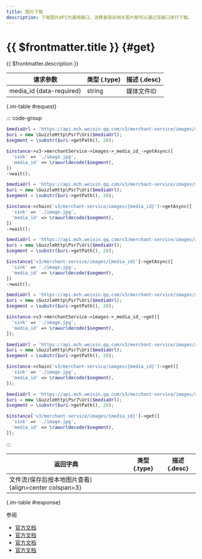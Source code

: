 ```yaml
---
title: 图片下载
description: 下载图片API为通用接口，消费者投诉相关图片都可以通过该接口进行下载。
---
```


# {{ $frontmatter.title }} {#get}

{{ $frontmatter.description }}

| 请求参数 | 类型 {.type} | 描述 {.desc}
| --- | --- | ---
| media_id {data-required} | string | 媒体文件ID

{.im-table #request}

::: code-group

```php [异步纯链式]
$mediaUrl = 'https://api.mch.weixin.qq.com/v3/merchant-service/images/xxxxx';
$uri = new \GuzzleHttp\Psr7\Uri($mediaUrl);
$segment = \substr($uri->getPath(), 28);

$instance->v3->merchantService->images->_media_id_->getAsync([
  'sink' => './image.jpg',
  'media_id' => \rawurldecode($segment),
])
->wait();
```

```php [异步声明式]
$mediaUrl = 'https://api.mch.weixin.qq.com/v3/merchant-service/images/xxxxx';
$uri = new \GuzzleHttp\Psr7\Uri($mediaUrl);
$segment = \substr($uri->getPath(), 28);

$instance->chain('v3/merchant-service/images/{media_id}')->getAsync([
  'sink' => './image.jpg',
  'media_id' => \rawurldecode($segment),
])
->wait();
```

```php [异步属性式]
$mediaUrl = 'https://api.mch.weixin.qq.com/v3/merchant-service/images/xxxxx';
$uri = new \GuzzleHttp\Psr7\Uri($mediaUrl);
$segment = \substr($uri->getPath(), 28);

$instance['v3/merchant-service/images/{media_id}']->getAsync([
  'sink' => './image.jpg',
  'media_id' => \rawurldecode($segment),
])
->wait();
```

```php [同步纯链式]
$mediaUrl = 'https://api.mch.weixin.qq.com/v3/merchant-service/images/xxxxx';
$uri = new \GuzzleHttp\Psr7\Uri($mediaUrl);
$segment = \substr($uri->getPath(), 28);

$instance->v3->merchantService->images->_media_id_->get([
  'sink' => './image.jpg',
  'media_id' => \rawurldecode($segment),
]);
```

```php [同步声明式]
$mediaUrl = 'https://api.mch.weixin.qq.com/v3/merchant-service/images/xxxxx';
$uri = new \GuzzleHttp\Psr7\Uri($mediaUrl);
$segment = \substr($uri->getPath(), 28);

$instance->chain('v3/merchant-service/images/{media_id}')->get([
  'sink' => './image.jpg',
  'media_id' => \rawurldecode($segment),
]);
```

```php [同步属性式]
$mediaUrl = 'https://api.mch.weixin.qq.com/v3/merchant-service/images/xxxxx';
$uri = new \GuzzleHttp\Psr7\Uri($mediaUrl);
$segment = \substr($uri->getPath(), 28);

$instance['v3/merchant-service/images/{media_id}']->get([
  'sink' => './image.jpg',
  'media_id' => \rawurldecode($segment),
]);
```

:::

| 返回字典 | 类型 {.type} | 描述 {.desc}
| --- | --- | ---
| 文件流(保存后按本地图片查看) {align=center colspan=3}

{.im-table #response}

参阅
- [官方文档](https://pay.weixin.qq.com/docs/partner/apis/consumer-complaint/images/query-images.html)
- [官方文档](https://pay.weixin.qq.com/docs/merchant/apis/consumer-complaint/images/query-images.html)
- [官方文档](https://pay.weixin.qq.com/doc/v3/merchant/4012467251)
- [官方文档](https://pay.weixin.qq.com/doc/v3/partner/4012467223)
